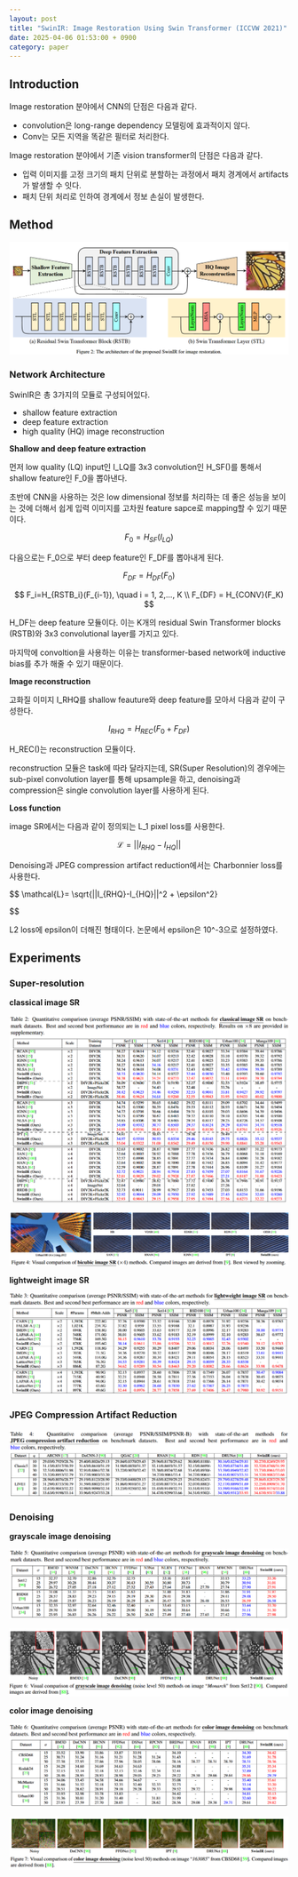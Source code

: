 ```yaml
---
layout: post
title: "SwinIR: Image Restoration Using Swin Transformer (ICCVW 2021)"
date: 2025-04-06 01:53:00 + 0900
category: paper
---
```

## Introduction

Image restoration 분야에서 CNN의 단점은 다음과 같다.

- convolution은 long-range dependency 모델링에 효과적이지 않다.
- Conv는 모든 지역을 똑같은 필터로 처리한다.

Image restoration 분야에서 기존 vision transformer의 단점은 다음과 같다.

- 입력 이미지를 고정 크기의 패치 단위로 분할하는 과정에서 패치 경계에서 artifacts가 발생할 수 잇다.
- 패치 단위 처리로 인하여 경계에서 정보 손실이 발생한다.

## Method

![](/img/swinir/image.png)

### Network Architecture

SwinIR은 총 3가지의 모듈로 구성되어있다. 

- shallow feature extraction
- deep feature extraction
- high quality (HQ) image reconstruction

**Shallow and deep feature extraction**

먼저 low quality (LQ) input인 I_LQ를 3x3 convolution인 H_SF()를 통해서 shallow feature인 F_0을 뽑아낸다.

초반에 CNN을 사용하는 것은 low dimensional 정보를 처리하는 데 좋은 성능을 보이는 것에 더해서 쉽게 입력 이미지를 고차원 feature sapce로 mapping할 수 있기 때문이다. 

$$
F_0 = H_{SF}(I_{LQ})
$$

다음으로는 F_0으로 부터 deep feature인 F_DF를 뽑아내게 된다.

$$
F_{DF}=H_{DF}(F_0)
$$

$$
F_i=H_{RSTB_i}(F_{i-1}), \quad i = 1, 2,..., K \\ F_{DF} = H_{CONV}(F_K)
$$

H_DF는 deep feature 모듈이다. 이는 K개의 residual Swin Transformer blocks (RSTB)와 3x3 convolutional layer를 가지고 있다. 

마지막에 convoltion을 사용하는 이유는 transformer-based network에 inductive bias를 추가 해줄 수 있기 때문이다. 

**Image reconstruction**

고화질 이미지 I_RHQ를 shallow feauture와 deep feature를 모아서 다음과 같이 구성한다. 

$$
I_{RHQ} = H_{REC}(F_0+F_{DF})
$$

H_REC()는 reconstruction 모듈이다. 

reconstruction 모듈은 task에 따라 달라지는데, SR(Super Resolution)의 경우에는 sub-pixel convolution layer를 통해 upsample을 하고, denoising과 compression은 single convolution layer를 사용하게 된다.

**Loss function**

image SR에서는 다음과 같이 정의되는 L_1 pixel loss를 사용한다.

 

$$
\mathcal L = ||I_{RHQ}-I_{HQ}||
$$

Denoising과 JPEG compression artifact reduction에서는 Charbonnier loss를 사용한다.

$$
\mathcal{L}= \sqrt{||I_{RHQ}-I_{HQ}||^2 + \epsilon^2}

$$

L2 loss에 epsilon이 더해진 형태이다. 논문에서 epsilon은 10^-3으로 설정하였다.

## Experiments

### Super-resolution

**classical image SR**

![](/img/swinir/image%201.png)

![](/img/swinir/image%202.png)

**lightweight image SR**

![](/img/swinir/image%203.png)

### JPEG Compression Artifact Reduction

![](/img/swinir/image%204.png)

### Denoising

**grayscale image denoising**

![](/img/swinir/image%205.png)

![](/img/swinir/image%206.png)

**color image denoising**

![](/img/swinir/image%207.png)

![](/img/swinir/image%208.png)